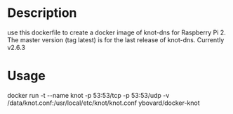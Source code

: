 # Description
use this dockerfile to create a docker image of knot-dns for Raspberry Pi 2. The master version (tag latest) is for the last release of knot-dns. Currently v2.6.3

# Usage
docker run -t --name knot -p 53:53/tcp -p 53:53/udp -v /data/knot.conf:/usr/local/etc/knot/knot.conf ybovard/docker-knot
